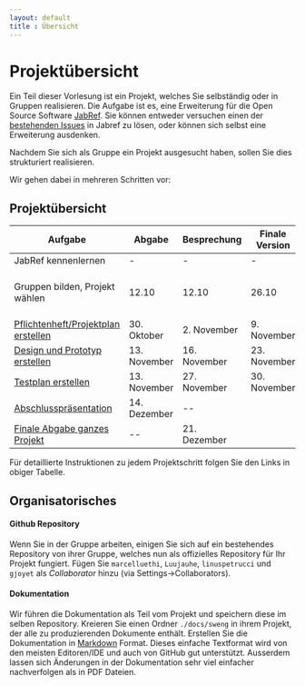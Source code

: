 ```yaml
---
layout: default
title : Übersicht
---
```


# Projektübersicht

Ein Teil dieser Vorlesung ist ein Projekt, welches Sie selbständig oder in Gruppen realisieren. 
Die Aufgabe ist es, eine Erweiterung für die Open Source Software [JabRef](https://www.jabref.org/). Sie können entweder versuchen 
einen der [bestehenden Issues](https://github.com/JabRef/jabref/issues) in Jabref zu lösen, oder können sich selbst eine Erweiterung ausdenken. 

Nachdem Sie sich als Gruppe ein Projekt ausgesucht haben, sollen Sie dies strukturiert realisieren.

Wir gehen dabei in mehreren Schritten vor:

## Projektübersicht

| Aufgabe |  Abgabe | Besprechung | Finale Version | Bemerkung |
|---------|--------|---------------------|---------|-----------|
| JabRef kennenlernen | - | - | - | - |
| Gruppen bilden, Projekt wählen | 12.10 | 12.10 | 26.10 | Am 26.10 muss das Projektthema fix sein |
| [Pflichtenheft/Projektplan erstellen](week6/exercises) | 30. Oktober | 2. November  | 9. November | |
| [Design und Prototyp erstellen](week8/exercises) | 13. November | 16. November | 23. November | |
| [Testplan erstellen](week10/exercises) | 13. November | 27. November | 30. November| |
| [Abschlusspräsentation](week12/exercises) | 14. Dezember |  --  |  |
| [Finale Abgabe ganzes Projekt](week12/exercises) | -- | 21. Dezember |  |

Für detaillierte Instruktionen zu jedem Projektschritt folgen Sie den Links in obiger Tabelle.

## Organisatorisches

#### Github Repository

Wenn Sie in der Gruppe arbeiten, einigen Sie sich auf ein bestehendes Repository von ihrer Gruppe, welches nun als offizielles Repository für Ihr Projekt fungiert. 
Fügen Sie `marcelluethi`, `Luujauhe`, `linuspetrucci` und `gjoyet` als *Collaborator* hinzu (via Settings->Collaborators).


<!--Kreieren sie ausgehend vom master branch einen branch `develop`. Für jede Abgabe (und jedes Feature) kreieren sie ausgehend vom branch `develop` einen neuen Featurebranch. Der Pull Request hat jeweils den `develop` branch als Ziel. Damit haben sie am Ende alle projektrelevanten Änderungen im `develop` branch. -->



#### Dokumentation
Wir führen die Dokumentation als Teil vom Projekt und speichern diese im selben Repository.
Kreieren Sie einen Ordner `./docs/sweng` in ihrem Projekt, der alle zu produzierenden Dokumente enthält. Erstellen Sie die Dokumentation in [Markdown](https://help.github.com/categories/writing-on-github/) Format. Dieses einfache Textformat wird von den meisten Editoren/IDE und auch von GitHub gut unterstützt. Ausserdem lassen sich Änderungen in der Dokumentation sehr viel einfacher nachverfolgen als in PDF Dateien.




